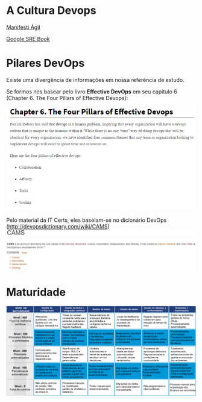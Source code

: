 # A Cultura Devops

[Manifesti Ágil](http://agilemanifesto.org)

[Google SRE Book](https://landing.google.com/sre/book.html)

# Pilares DevOps

Existe uma divergência de informações em nossa referência de estudo. 

Se formos nos basear pelo livro **Effective DevOps** em seu capítulo 6 (Chapter 6. The Four Pillars of Effective Devops):

![](img/4_pilares_devops.PNG)

Pelo material da IT Certs, eles baseiam-se no dicionário DevOps (http://devopsdictionary.com/wiki/CAMS)
![](img/CAMS_DevOps.PNG)

# Maturidade
![](img/maturidade.PNG)
